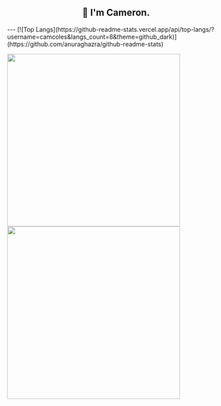 <h2 align="center">👋 I'm Cameron.</h2>
---
[![Top Langs](https://github-readme-stats.vercel.app/api/top-langs/?username=camcoles&langs_count=8&theme=github_dark)](https://github.com/anuraghazra/github-readme-stats)
<p align = "left">
  <img src = "https://github-readme-stats.vercel.app/api?username=camcoles&show_icons=true&theme=github_dark" width = 400>
  <img src = "https://github-readme-streak-stats.herokuapp.com?user=camcoles&theme=dark&hide_border=true" width = 400>
</p>
